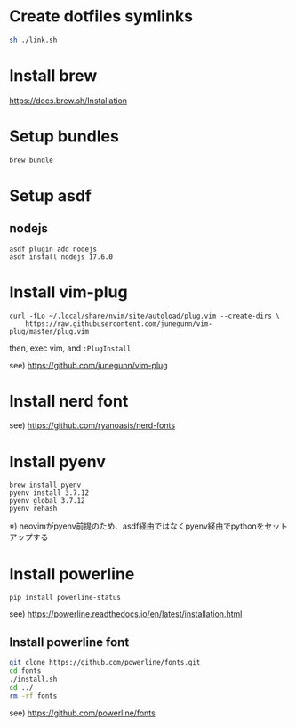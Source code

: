 # Create dotfiles symlinks

```sh
sh ./link.sh
```

# Install brew

https://docs.brew.sh/Installation

# Setup bundles

```sh
brew bundle
```

# Setup asdf

## nodejs

```
asdf plugin add nodejs
asdf install nodejs 17.6.0
```

# Install vim-plug

```
curl -fLo ~/.local/share/nvim/site/autoload/plug.vim --create-dirs \
    https://raw.githubusercontent.com/junegunn/vim-plug/master/plug.vim
```

then, exec vim, and `:PlugInstall`

see) https://github.com/junegunn/vim-plug


# Install nerd font

see) https://github.com/ryanoasis/nerd-fonts

# Install pyenv

```
brew install pyenv
pyenv install 3.7.12
pyenv global 3.7.12
pyenv rehash
```

※) neovimがpyenv前提のため、asdf経由ではなくpyenv経由でpythonをセットアップする

# Install powerline

```
pip install powerline-status
```

see) https://powerline.readthedocs.io/en/latest/installation.html

## Install powerline font

```sh
git clone https://github.com/powerline/fonts.git
cd fonts
./install.sh
cd ../
rm -rf fonts
```

see) https://github.com/powerline/fonts
